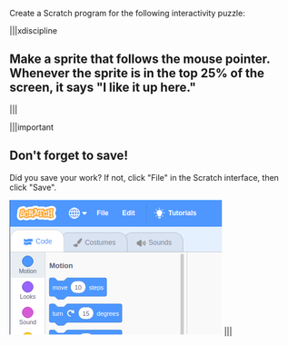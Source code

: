 Create a Scratch program for the following interactivity puzzle:

|||xdiscipline
## Make a sprite that follows the mouse pointer. Whenever the sprite is in the top 25% of the screen, it says "I like it up here."
|||

|||important
## Don't forget to save!
Did you save your work? If not, click "File" in the Scratch interface, then click "Save".

![](.guides/img/scratch-save-now.gif)
|||